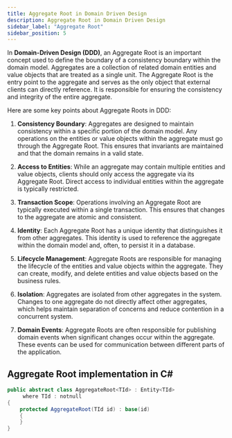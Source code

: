 ```yaml
---
title: Aggregate Root in Domain Driven Design
description: Aggregate Root in Domain Driven Design
sidebar_label: "Aggregate Root"
sidebar_position: 5
---
```


In **Domain-Driven Design (DDD)**, an Aggregate Root is an important concept used to define the boundary of a consistency boundary within the domain model. Aggregates are a collection of related domain entities and value objects that are treated as a single unit. The Aggregate Root is the entry point to the aggregate and serves as the only object that external clients can directly reference. It is responsible for ensuring the consistency and integrity of the entire aggregate.

Here are some key points about Aggregate Roots in DDD:

1. **Consistency Boundary**: Aggregates are designed to maintain consistency within a specific portion of the domain model. Any operations on the entities or value objects within the aggregate must go through the Aggregate Root. This ensures that invariants are maintained and that the domain remains in a valid state.

2. **Access to Entities**: While an aggregate may contain multiple entities and value objects, clients should only access the aggregate via its Aggregate Root. Direct access to individual entities within the aggregate is typically restricted.

3. **Transaction Scope**: Operations involving an Aggregate Root are typically executed within a single transaction. This ensures that changes to the aggregate are atomic and consistent.

4. **Identity**: Each Aggregate Root has a unique identity that distinguishes it from other aggregates. This identity is used to reference the aggregate within the domain model and, often, to persist it in a database.

5. **Lifecycle Management**: Aggregate Roots are responsible for managing the lifecycle of the entities and value objects within the aggregate. They can create, modify, and delete entities and value objects based on the business rules.

6. **Isolation**: Aggregates are isolated from other aggregates in the system. Changes to one aggregate do not directly affect other aggregates, which helps maintain separation of concerns and reduce contention in a concurrent system.

7. **Domain Events**: Aggregate Roots are often responsible for publishing domain events when significant changes occur within the aggregate. These events can be used for communication between different parts of the application.

## Aggregate Root implementation in C#

```csharp
public abstract class AggregateRoot<TId> : Entity<TId>
     where TId : notnull
{
    protected AggregateRoot(TId id) : base(id)
    {
    }
}
```
